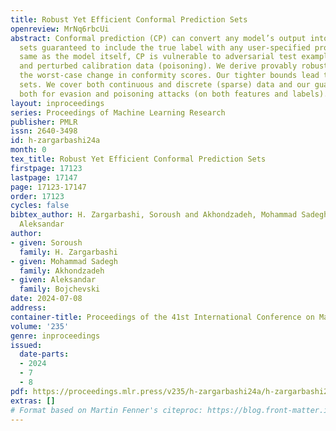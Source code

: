 ```yaml
---
title: Robust Yet Efficient Conformal Prediction Sets
openreview: MrNq6rbcUi
abstract: Conformal prediction (CP) can convert any model’s output into prediction
  sets guaranteed to include the true label with any user-specified probability. However,
  same as the model itself, CP is vulnerable to adversarial test examples (evasion)
  and perturbed calibration data (poisoning). We derive provably robust sets by bounding
  the worst-case change in conformity scores. Our tighter bounds lead to more efficient
  sets. We cover both continuous and discrete (sparse) data and our guarantees work
  both for evasion and poisoning attacks (on both features and labels).
layout: inproceedings
series: Proceedings of Machine Learning Research
publisher: PMLR
issn: 2640-3498
id: h-zargarbashi24a
month: 0
tex_title: Robust Yet Efficient Conformal Prediction Sets
firstpage: 17123
lastpage: 17147
page: 17123-17147
order: 17123
cycles: false
bibtex_author: H. Zargarbashi, Soroush and Akhondzadeh, Mohammad Sadegh and Bojchevski,
  Aleksandar
author:
- given: Soroush
  family: H. Zargarbashi
- given: Mohammad Sadegh
  family: Akhondzadeh
- given: Aleksandar
  family: Bojchevski
date: 2024-07-08
address:
container-title: Proceedings of the 41st International Conference on Machine Learning
volume: '235'
genre: inproceedings
issued:
  date-parts:
  - 2024
  - 7
  - 8
pdf: https://proceedings.mlr.press/v235/h-zargarbashi24a/h-zargarbashi24a.pdf
extras: []
# Format based on Martin Fenner's citeproc: https://blog.front-matter.io/posts/citeproc-yaml-for-bibliographies/
---
```

